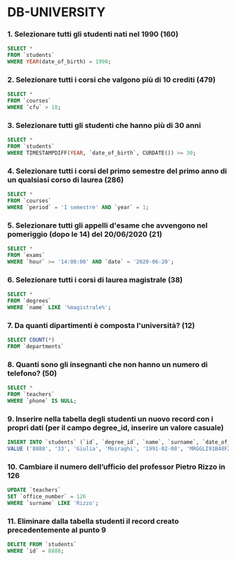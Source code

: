# DB-UNIVERSITY

### 1. Selezionare tutti gli studenti nati nel 1990 (160)
``` sql
SELECT *
FROM `students`
WHERE YEAR(date_of_birth) = 1990;
```

### 2. Selezionare tutti i corsi che valgono più di 10 crediti (479)
``` sql
SELECT *
FROM `courses`
WHERE `cfu` > 10;
```

### 3. Selezionare tutti gli studenti che hanno più di 30 anni
``` sql
SELECT *
FROM `students`
WHERE TIMESTAMPDIFF(YEAR, `date_of_birth`, CURDATE()) >= 30;
```

### 4. Selezionare tutti i corsi del primo semestre del primo anno di un qualsiasi corso di laurea (286)
``` sql
SELECT *
FROM `courses`
WHERE `period` = 'I semestre' AND `year` = 1;
```

### 5. Selezionare tutti gli appelli d'esame che avvengono nel pomeriggio (dopo le 14) del 20/06/2020 (21)
``` sql
SELECT *
FROM `exams`
WHERE `hour` >= '14:00:00' AND `date` = '2020-06-20'; 
```

### 6. Selezionare tutti i corsi di laurea magistrale (38)
``` sql
SELECT *
FROM `degrees`
WHERE `name` LIKE '%magistrale%';
```

### 7. Da quanti dipartimenti è composta l'università? (12)
``` sql
SELECT COUNT(*)
FROM `departments`
```

### 8. Quanti sono gli insegnanti che non hanno un numero di telefono? (50)
``` sql
SELECT *
FROM `teachers`
WHERE `phone` IS NULL;
```

### 9. Inserire nella tabella degli studenti un nuovo record con i propri dati (per il campo degree_id, inserire un valore casuale)
``` sql
INSERT INTO `students` (`id`, `degree_id`, `name`, `surname`, `date_of_birth`, `fiscal_code`, `enrolment_date`, `registration_number`, `email`)
VALUE ('8888', '33', 'Giulia', 'Moiraghi', '1991-02-08', 'MRGGLI91B48F205G', '2024-09-11', '4321', 'giuliam@gmail.com');
```

### 10. Cambiare il numero dell’ufficio del professor Pietro Rizzo in 126
``` sql
UPDATE `teachers`
SET `office_number` = 126 
WHERE `surname` LIKE 'Rizzo';
```

### 11. Eliminare dalla tabella studenti il record creato precedentemente al punto 9
``` sql
DELETE FROM `students`
WHERE `id` = 8888;
```
